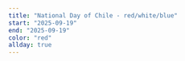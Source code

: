 ```yaml
---
title: "National Day of Chile - red/white/blue"
start: "2025-09-19"
end: "2025-09-19"
color: "red"
allday: true
---
```


